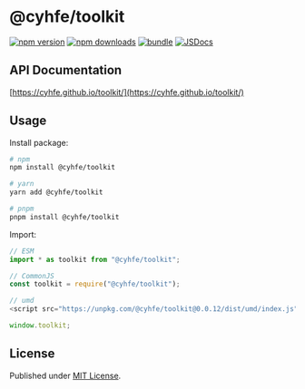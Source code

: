 # @cyhfe/toolkit

[![npm version][npm-version-src]][npm-version-href]
[![npm downloads][npm-downloads-src]][npm-downloads-href]
[![bundle][bundle-src]][bundle-href]
[![JSDocs][jsdocs-src]][jsdocs-href]

## API Documentation

[https://cyhfe.github.io/toolkit/](https://cyhfe.github.io/toolkit/)

## Usage

Install package:

```sh
# npm
npm install @cyhfe/toolkit

# yarn
yarn add @cyhfe/toolkit

# pnpm
pnpm install @cyhfe/toolkit
```

Import:

```js
// ESM
import * as toolkit from "@cyhfe/toolkit";

// CommonJS
const toolkit = require("@cyhfe/toolkit");

// umd
<script src="https://unpkg.com/@cyhfe/toolkit@0.0.12/dist/umd/index.js"></script>;

window.toolkit;
```

## License

Published under [MIT License](./LICENSE).

<!-- Badges -->

[npm-version-src]: https://img.shields.io/npm/v/@cyhfe/toolkit?style=flat&colorA=18181B&colorB=F0DB4F
[npm-version-href]: https://npmjs.com/package/@cyhfe/toolkit
[npm-downloads-src]: https://img.shields.io/npm/dm/@cyhfe/toolkit?style=flat&colorA=18181B&colorB=F0DB4F
[npm-downloads-href]: https://npmjs.com/package/@cyhfe/toolkit
[bundle-src]: https://img.shields.io/bundlephobia/minzip/@cyhfe/toolkit?style=flat&colorA=18181B&colorB=F0DB4F
[bundle-href]: https://bundlephobia.com/result?p=@cyhfe/toolkit
[jsdocs-src]: https://img.shields.io/badge/jsDocs.io-reference-blue
[jsdocs-href]: https://www.jsdocs.io/package/@cyhfe/toolkit
